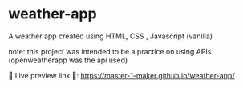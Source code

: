 # weather-app

A weather app created using HTML, CSS , Javascript (vanilla)


note: 
this project was intended to be a practice on using APIs 
(openweatherapp was the api used)

📍 Live preview link 📍: https://master-1-maker.github.io/weather-app/
